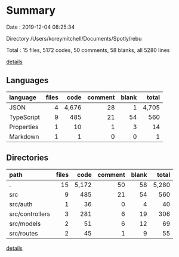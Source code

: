 # Summary

Date : 2019-12-04 08:25:34

Directory /Users/koreymitchell/Documents/Spotly/rebu

Total : 15 files,  5172 codes, 50 comments, 58 blanks, all 5280 lines

[details](details.md)

## Languages
| language | files | code | comment | blank | total |
| :--- | ---: | ---: | ---: | ---: | ---: |
| JSON | 4 | 4,676 | 28 | 1 | 4,705 |
| TypeScript | 9 | 485 | 21 | 54 | 560 |
| Properties | 1 | 10 | 1 | 3 | 14 |
| Markdown | 1 | 1 | 0 | 0 | 1 |

## Directories
| path | files | code | comment | blank | total |
| :--- | ---: | ---: | ---: | ---: | ---: |
| . | 15 | 5,172 | 50 | 58 | 5,280 |
| src | 9 | 485 | 21 | 54 | 560 |
| src/auth | 1 | 36 | 0 | 4 | 40 |
| src/controllers | 3 | 281 | 6 | 19 | 306 |
| src/models | 2 | 51 | 6 | 12 | 69 |
| src/routes | 2 | 45 | 1 | 9 | 55 |

[details](details.md)